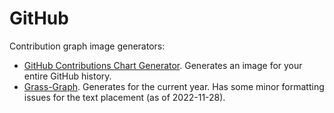 # GitHub

Contribution graph image generators:

- [GitHub Contributions Chart Generator](https://github-contributions.vercel.app/).
  Generates an image for your entire GitHub history.
- [Grass-Graph](https://grass-graph.appspot.com/). Generates for the current
  year. Has some minor formatting issues for the text placement (as of
  2022-11-28).
